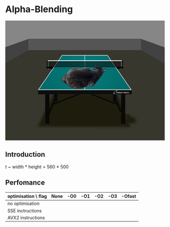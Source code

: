 # Alpha-Blending

![Result](Pictures/Result.png)

## Introduction

t ~ width * height = 560 * 500

## Perfomance

|optimisation \ flag|None   |-O0 |-O1 |-O2 |-O3     |-Ofast|
|:------------------|:-----:|:--:|:--:|:--:|:------:|:----:|
|no optimisation    |       |    |    |    |        |      |
|SSE inctructions   |       |    |    |    |        |      |
|AVX2 instructions  |       |    |    |    |        |      |
